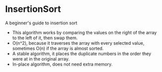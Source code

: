# InsertionSort
A beginner's guide to insertion sort
- This algorithm works by comparing the values on the right of the array to the left of it, then swap them.
- O(n^2), because it traverses the array with every selected value, sometimes O(n) if the array is almost sorted.
- A stable algorithm, it places the duplicate numbers in the order they were at in the original array.
- In-place algorithm, does not need extra memory.
